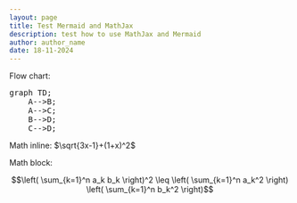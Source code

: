 ```yaml
---
layout: page
title: Test Mermaid and MathJax
description: test how to use MathJax and Mermaid
author: author_name
date: 18-11-2024
---
```


Flow chart:

<pre class="mermaid">
graph TD;
    A-->B;
    A-->C;
    B-->D;
    C-->D;
</pre>	


Math inline:  $`\sqrt{3x-1}+(1+x)^2`$

Math block:

$$\left( \sum_{k=1}^n a_k b_k \right)^2 \leq \left( \sum_{k=1}^n a_k^2 \right) \left( \sum_{k=1}^n b_k^2 \right)$$

<script type="module">
	import mermaid from 'https://cdn.jsdelivr.net/npm/mermaid@10/dist/mermaid.esm.min.mjs';
	mermaid.initialize({
		startOnLoad: true,
		theme: 'dark'
	});
<!-- MathJax -->
<script type="text/javascript"
src="https://cdnjs.cloudflare.com/ajax/libs/mathjax/2.7.3/MathJax.js?config=TeX-AMS-MML_HTMLorMML">
</script>
</script>
